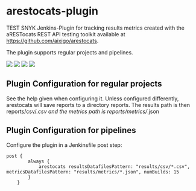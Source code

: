 # arestocats-plugin
TEST SNYK
Jenkins-Plugin for tracking results metrics created with the
aRESTocats REST API testing toolkit available at
https://github.com/aixigo/arestocats.

The plugin supports regular projects and pipelines.


![](images/example.png?raw=true)
![](images/pipeline.png?raw=true)
![](images/metrics.png?raw=true)
![](images/results.png?raw=true)

## Plugin Configuration for regular projects

See the help given when configuring it.
Unless configured differently, arestocats will save reports to a directory reports.
The results path is then reports/csv/*.csv
and the metrics path is reports/metrics/*.json

## Plugin Configuration for pipelines

Configure the plugin in a Jenkinsfile post step:
```
post {
        always {
            arestocats resultsDatafilesPattern: "results/csv/*.csv", metricsDatafilesPattern: "results/metrics/*.json", numBuilds: 15
        }
    }
```
